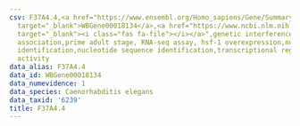 ```yaml
---
csv: F37A4.4,<a href="https://www.ensembl.org/Homo_sapiens/Gene/Summary?db=core;g=WBGene00018134"
  target="_blank">WBGene00018134</a>,<a href="https://www.ncbi.nlm.nih.gov/pubmed/30894454"
  target="_blank"><i class="fas fa-file"></i></a>",genetic interference,functional
  association,prime adult stage, RNA-seq assay, hsf-1 overexpression,nucleotide sequence
  identification,nucleotide sequence identification,transcriptional regulation,up-regulates
  activity
data_alias: F37A4.4
data_id: WBGene00018134
data_numevidence: 1
data_species: Caenorhabditis elegans
data_taxid: '6239'
title: F37A4.4
---
```


